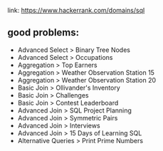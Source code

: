 link: https://www.hackerrank.com/domains/sql

## good problems:
* Advanced Select > Binary Tree Nodes
* Advanced Select > Occupations
* Aggregation > Top Earners
* Aggregation > Weather Observation Station 15
* Aggregation > Weather Observation Station 20
* Basic Join > Ollivander's Inventory
* Basic Join > Challenges
* Basic Join > Contest Leaderboard
* Advanced Join > SQL Project Planning
* Advanced Join > Symmetric Pairs
* Advanced Join > Interviews
* Advanced Join > 15 Days of Learning SQL
* Alternative Queries > Print Prime Numbers
